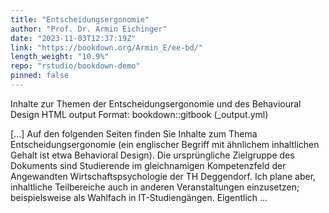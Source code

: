 ```yaml
---
title: "Entscheidungsergonomie"
author: "Prof. Dr. Armin Eichinger"
date: "2023-11-03T12:37:19Z"
link: "https://bookdown.org/Armin_E/ee-bd/"
length_weight: "10.9%"
repo: "rstudio/bookdown-demo"
pinned: false
---
```


<p>Inhalte zur Themen der Entscheidungsergonomie und des Behavioural Design HTML output Format: bookdown::gitbook (_output.yml)</p> [...] Auf den folgenden Seiten finden Sie Inhalte zum Thema Entscheidungsergonomie (ein englischer Begriff mit ähnlichem inhaltlichen Gehalt ist etwa Behavioral Design). Die ursprüngliche Zielgruppe des Dokuments sind Studierende im gleichnamigen Kompetenzfeld der Angewandten Wirtschaftspsychologie der TH Deggendorf. Ich plane aber, inhaltliche Teilbereiche auch in anderen Veranstaltungen einzusetzen; beispielsweise als Wahlfach in IT-Studiengängen. Eigentlich ...
